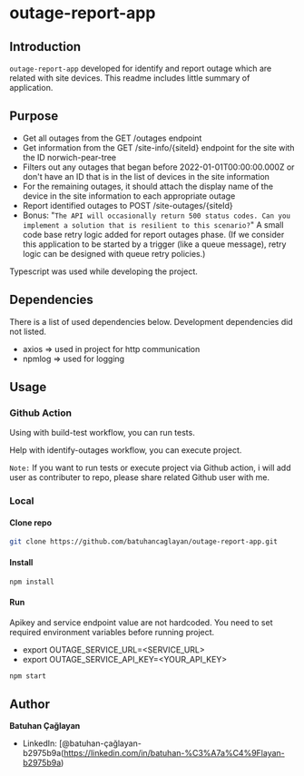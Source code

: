 # outage-report-app

## Introduction

``outage-report-app`` developed for identify and report outage which are related with site devices. This readme includes little summary of application.

## Purpose

- Get all outages from the GET /outages endpoint
- Get information from the GET /site-info/{siteId} endpoint for the site with the ID norwich-pear-tree
- Filters out any outages that began before 2022-01-01T00:00:00.000Z or don't have an ID that is in the list of devices in the site information
- For the remaining outages, it should attach the display name of the device in the site information to each appropriate outage
- Report identified outages to POST /site-outages/{siteId}
- Bonus: "``The API will occasionally return 500 status codes. Can you implement a solution that is resilient to this scenario?``" A small code base retry logic added for report outages phase. (If we consider this application to be started by a trigger (like a queue message), retry logic can be designed with queue retry policies.) 

Typescript was used while developing the project. 

## Dependencies

There is a list of used dependencies below. Development dependencies did not listed.

- axios => used in project for http communication
- npmlog => used for logging

## Usage

### Github Action

Using with build-test workflow, you can run tests.

Help with identify-outages workflow, you can execute project.

`Note:` If you want to run tests or execute project via Github action, i will add user as contributer to repo, please share related Github user with me.

### Local

#### Clone repo

```bash
git clone https://github.com/batuhancaglayan/outage-report-app.git
```

#### Install

```bash
npm install
```

#### Run

Apikey and service endpoint value are not hardcoded. You need to set required environment variables before running project.

- export OUTAGE_SERVICE_URL=<SERVICE_URL>
- export OUTAGE_SERVICE_API_KEY=<YOUR_API_KEY>

```bash
npm start
```

## Author

**Batuhan Çağlayan**

* LinkedIn: [@batuhan-çağlayan-b2975b9a(https://linkedin.com/in/batuhan-%C3%A7a%C4%9Flayan-b2975b9a)